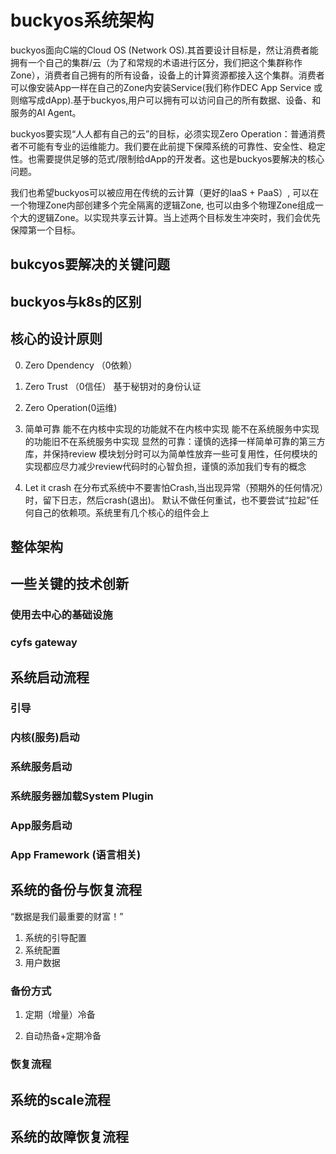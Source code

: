 # buckyos系统架构

buckyos面向C端的Cloud OS (Network OS).其首要设计目标是，然让消费者能拥有一个自己的集群/云（为了和常规的术语进行区分，我们把这个集群称作Zone），消费者自己拥有的所有设备，设备上的计算资源都接入这个集群。消费者可以像安装App一样在自己的Zone内安装Service(我们称作DEC App Service 或则缩写成dApp).基于buckyos,用户可以拥有可以访问自己的所有数据、设备、和服务的AI Agent。

buckyos要实现“人人都有自己的云”的目标，必须实现Zero Operation：普通消费者不可能有专业的运维能力。我们要在此前提下保障系统的可靠性、安全性、稳定性。也需要提供足够的范式/限制给dApp的开发者。这也是buckyos要解决的核心问题。

我们也希望buckyos可以被应用在传统的云计算（更好的IaaS + PaaS）, 可以在一个物理Zone内部创建多个完全隔离的逻辑Zone, 也可以由多个物理Zone组成一个大的逻辑Zone。以实现共享云计算。当上述两个目标发生冲突时，我们会优先保障第一个目标。


## bukcyos要解决的关键问题

## buckyos与k8s的区别





## 核心的设计原则
0. Zero Dpendency （0依赖）

1. Zero Trust （0信任）
基于秘钥对的身份认证

2. Zero Operation(0运维)
3. 简单可靠
能不在内核中实现的功能就不在内核中实现
能不在系统服务中实现的功能旧不在系统服务中实现
显然的可靠：谨慎的选择一样简单可靠的第三方库，并保持review
模块划分时可以为简单性放弃一些可复用性，任何模块的实现都应尽力减少review代码时的心智负担，谨慎的添加我们专有的概念
4. Let it crash
在分布式系统中不要害怕Crash,当出现异常（预期外的任何情况）时，留下日志，然后crash(退出)。
默认不做任何重试，也不要尝试“拉起”任何自己的依赖项。系统里有几个核心的组件会上

## 整体架构

## 一些关键的技术创新

### 使用去中心的基础设施

### cyfs gateway


## 系统启动流程

### 引导


### 内核(服务)启动


### 系统服务启动

### 系统服务器加载System Plugin

### App服务启动


### App Framework (语言相关)


## 系统的备份与恢复流程
“数据是我们最重要的财富！”


1. 系统的引导配置
2. 系统配置
3. 用户数据

### 备份方式
1. 定期（增量）冷备


2. 自动热备+定期冷备

### 恢复流程

## 系统的scale流程


## 系统的故障恢复流程





